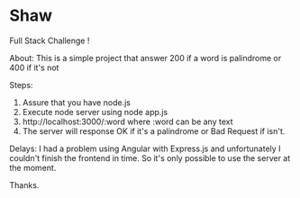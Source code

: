 # Shaw

Full Stack Challenge !

About: This is a simple project that answer 200 if a word is palindrome or 400 if it's not


Steps:
  1. Assure that you have node.js
  2. Execute node server using node app.js  
  3. http://localhost:3000/:word where :word can be any text
  4. The server will response OK if it's a palindrome or Bad Request if isn't.

Delays:
 I had a problem using Angular with Express.js and unfortunately I couldn't finish the frontend in time. So it's only possible to use the server at the moment.
  
Thanks.
